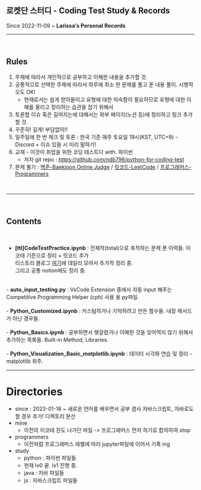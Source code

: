 ## 로켓단 스터디 - Coding Test Study & Records
Since 2022-11-09 ~
<b>Larissa's Personal Records</b>
<br />

---
<br />

## Rules
1. 주제에 따라서 개인적으로 공부하고 이해한 내용을 추가할 것.
2. 공통적으로 선택한 주제에 따라서 하루에 최소 한 문제를 풀고 푼 내용 풀이. 시행착오도 OK!
    - 현재로서는 쉽게 받아들이고 유형에 대한 익숙함이 필요하므로 유형에 대한 이해를 올리고 정리하는 습관을 잡기 위해서
3. 토론할 이슈 혹은 길어지는에 대해서는 외부 페이지(노션 등)에 정리하고 링크 추가할 것.
4. 꾸준히! 길게! 부담없이!!
5. 일주일에 한 번 체크 및 토론 : 한국 기준 매주 토요일 19시(KST, UTC+9) - Discord + 이슈 있을 시 미리 말하기!
6. 교재 - 이것이 취업을 위한 코딩 테스트다 with. 파이썬
    - 저자 git repo : https://github.com/ndb796/python-for-coding-test
7. 문제 풀기 : [백준-Baekjoon Online Judge](https://www.acmicpc.net/) / [릿코드-LeetCode](https://leetcode.com/) / [프로그래머스-Programmers](https://programmers.co.kr/)
<br />

---
<br />

## Contents
<br />

- <b>[ttl]CodeTestPractice.ipynb</b>
: 전체적(total)으로 축적하는 문제 푼 이력들. 이코테 기준으로 정리 + 릿코드 추가 <br />
티스토리 블로그 [여기](https://aurorainthesky.tistory.com/category/%EA%B8%B0%EC%88%A0%EC%9D%B4%EC%95%BC%EA%B8%B0/%EC%8A%A4%ED%84%B0%EB%94%94)에 데일리 모아서 추가적 정리 중. <br />
그리고 공통 notion에도 정리 중.
<br />
- <b>auto_input_testing.py</b>
: VsCode Extension 중에서 자동 input 해주는 Competitive Programming Helper (cph) 사용 용 py파일.
<br /><br />
- <b>Python_Customized.ipynb</b>
: 커스텀하거나 기억하려고 만든 함수들. 내장 메서드가 아닌 경우들.
<br /><br />
- <b>Python_Basics.ipynb</b>
: 공부하면서 헷갈렸거나 이해한 것을 잊어먹지 않기 위해서 추가하는 목록들. Built-in Method, Libraries.
<br /><br />
- <b>Python_Visualization_Basic_matplotlib.ipynb</b>
: 데이터 시각화 연습 및 정리 - matplotlib 위주.


---

# Directories
- since : 2023-01-18 ~
새로운 언어를 배우면서 공부 겸사 자바스크립트, 자바로도 할 경우 추가!
디렉토리 분산
- mine
    - 이전의 이코테 진도 나가던 파일 -> 프로그래머스 먼저 하기로 합의하여 stop
- programmers
    - 이전처럼 프로그래머스 레벨에 따라 jupyter파일에 이어서 기록 ing
- study
    - python : 파이썬 파일들.
	- 현재 lv0 끝. lv1 진행 중.
    - java : 자바 파일들
    - js : 자바스크립트 파일들





